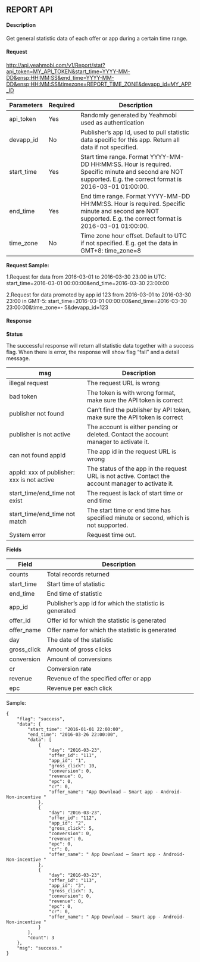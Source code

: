 ## REPORT API

#### Description
Get general statistic data of each offer or app during a certain time range.

#### Request
<http://api.yeahmobi.com/v1/Report/stat?api_token=MY_API_TOKEN&start_time=YYYY-MM-DD&ensp;HH:MM:SS&end_time=YYYY-MM-DD&ensp;HH:MM:SS&timezone=REPORT_TIME_ZONE&devapp_id=MY_APP_ID>

Parameters|Required|Description
--|--|-- 
api_token|Yes|Randomly generated by Yeahmobi used as authentication
devapp_id|No|Publisher’s app Id, used to pull statistic data specific for this app. Return all data if not specified.
start_time|Yes|Start time range. Format YYYY-MM-DD HH:MM:SS. Hour is required. Specific minute and second are NOT supported. E.g. the correct format is 2016-03-01 01:00:00.
end_time|Yes|End time range. Format YYYY-MM-DD HH:MM:SS. Hour is required. Specific minute and second are NOT supported. E.g. the correct format is 2016-03-01 01:00:00.
time_zone|No|Time zone hour offset. Default to UTC if not specified. E.g. get the data in GMT+8: time_zone=8

**Request Sample:**

  1.Request for data from 2016-03-01 to 2016-03-30 23:00 in UTC: start_time=2016-03-01 00:00:00&end_time=2016-03-30 23:00:00

  2.Request for data promoted by app id 123 from 2016-03-01 to 2016-03-30 23:00 in GMT-5: start_time=2016-03-01 00:00:00&end_time=2016-03-30 23:00:00&time_zone=- 5&devapp_id=123

#### Response
**Status**

The successful response will return all statistic data together with a success flag. When there is error, the response will show flag “fail” and a detail message.

msg|Description
--|--
illegal request|The request URL is wrong
bad token|The token is with wrong format, make sure the API token is correct
publisher not found|Can’t find the publisher by API token, make sure the API token is correct
publisher is not active|The account is either pending or deleted. Contact the account manager to activate it.
can not found appId|The app id in the request URL   is wrong
appId: xxx of publisher: xxx is not active|The status of the app in the request URL is not active. Contact the account manager to activate it.
start_time/end_time not exist|The request is lack of start time or end time
start_time/end_time not match|The start time or end time has specified minute or second, which is not supported.
System error|Request time out.

**Fields**

Field|Description
--|--
counts|Total records returned
start_time|Start time of statistic
end_time|End time of statistic
app_id|Publisher’s app id for which the statistic is generated
offer_id|Offer id for which the statistic is generated
offer_name|Offer name for which the statistic is generated
day|The date of the statistic
gross_click|Amount of gross clicks
conversion|Amount of conversions
cr|Conversion rate
revenue|Revenue of the specified offer   or app
epc|Revenue per each click

Sample:
```
{
    "flag": "success",
    "data": {
        "start_time": "2016-01-01 22:00:00",
        "end_time": "2016-03-26 22:00:00",
        "data": [
            {
                "day": "2016-03-23",
                "offer_id": "111",
                "app_id": "1",
                "gross_click": 10,
                "conversion": 0,
                "revenue": 0,
                "epc": 0,
                "cr": 0,
                "offer_name": "App Download – Smart app - Android- Non-incentive "
            },
            {
                "day": "2016-03-23",
                "offer_id": "112",
                "app_id": "2",
                "gross_click": 5,
                "conversion": 0,
                "revenue": 0,
                "epc": 0,
                "cr": 0,
                "offer_name": " App Download – Smart app - Android- Non-incentive "
            },
            {
                "day": "2016-03-23",
                "offer_id": "113",
                "app_id": "3",
                "gross_click": 3,
                "conversion": 0,
                "revenue": 0,
                "epc": 0,
                "cr": 0,
                "offer_name": " App Download – Smart app - Android- Non-incentive "
            }
        ],
        "count": 3
    },
    "msg": "success."
}
```